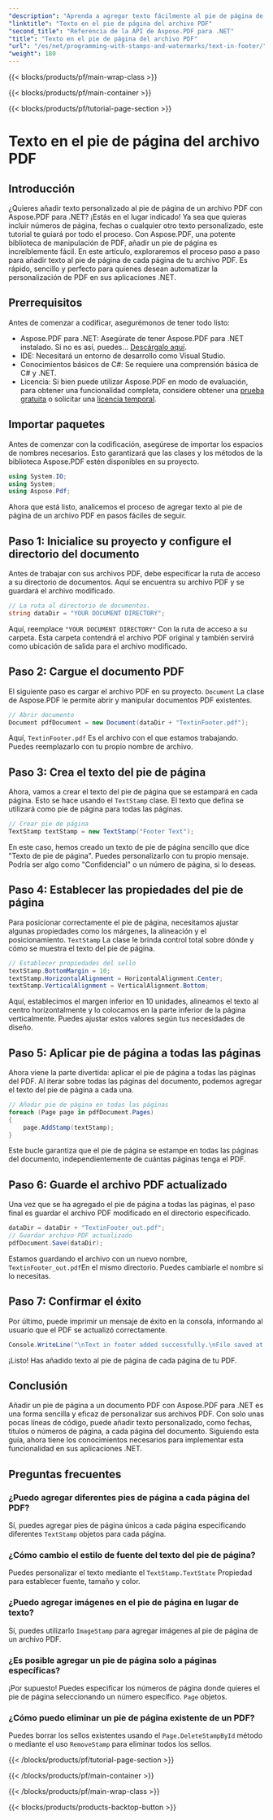 ```yaml
---
"description": "Aprenda a agregar texto fácilmente al pie de página de un archivo PDF con Aspose.PDF para .NET. Incluye una guía paso a paso para una integración perfecta."
"linktitle": "Texto en el pie de página del archivo PDF"
"second_title": "Referencia de la API de Aspose.PDF para .NET"
"title": "Texto en el pie de página del archivo PDF"
"url": "/es/net/programming-with-stamps-and-watermarks/text-in-footer/"
"weight": 180
---
```


{{< blocks/products/pf/main-wrap-class >}}

{{< blocks/products/pf/main-container >}}

{{< blocks/products/pf/tutorial-page-section >}}

# Texto en el pie de página del archivo PDF

## Introducción

¿Quieres añadir texto personalizado al pie de página de un archivo PDF con Aspose.PDF para .NET? ¡Estás en el lugar indicado! Ya sea que quieras incluir números de página, fechas o cualquier otro texto personalizado, este tutorial te guiará por todo el proceso. Con Aspose.PDF, una potente biblioteca de manipulación de PDF, añadir un pie de página es increíblemente fácil. En este artículo, exploraremos el proceso paso a paso para añadir texto al pie de página de cada página de tu archivo PDF. Es rápido, sencillo y perfecto para quienes desean automatizar la personalización de PDF en sus aplicaciones .NET.


## Prerrequisitos

Antes de comenzar a codificar, asegurémonos de tener todo listo:

- Aspose.PDF para .NET: Asegúrate de tener Aspose.PDF para .NET instalado. Si no es así, puedes... [Descárgalo aquí](https://releases.aspose.com/pdf/net/).
- IDE: Necesitará un entorno de desarrollo como Visual Studio.
- Conocimientos básicos de C#: Se requiere una comprensión básica de C# y .NET.
- Licencia: Si bien puede utilizar Aspose.PDF en modo de evaluación, para obtener una funcionalidad completa, considere obtener una [prueba gratuita](https://releases.aspose.com/) o solicitar una [licencia temporal](https://purchase.aspose.com/temporary-license/).

## Importar paquetes

Antes de comenzar con la codificación, asegúrese de importar los espacios de nombres necesarios. Esto garantizará que las clases y los métodos de la biblioteca Aspose.PDF estén disponibles en su proyecto.

```csharp
using System.IO;
using System;
using Aspose.Pdf;
```

Ahora que está listo, analicemos el proceso de agregar texto al pie de página de un archivo PDF en pasos fáciles de seguir.

## Paso 1: Inicialice su proyecto y configure el directorio del documento

Antes de trabajar con sus archivos PDF, debe especificar la ruta de acceso a su directorio de documentos. Aquí se encuentra su archivo PDF y se guardará el archivo modificado.

```csharp
// La ruta al directorio de documentos.
string dataDir = "YOUR DOCUMENT DIRECTORY";
```

Aquí, reemplace `"YOUR DOCUMENT DIRECTORY"` Con la ruta de acceso a su carpeta. Esta carpeta contendrá el archivo PDF original y también servirá como ubicación de salida para el archivo modificado.

## Paso 2: Cargue el documento PDF

El siguiente paso es cargar el archivo PDF en su proyecto. `Document` La clase de Aspose.PDF le permite abrir y manipular documentos PDF existentes.

```csharp
// Abrir documento
Document pdfDocument = new Document(dataDir + "TextinFooter.pdf");
```

Aquí, `TextinFooter.pdf` Es el archivo con el que estamos trabajando. Puedes reemplazarlo con tu propio nombre de archivo.

## Paso 3: Crea el texto del pie de página

Ahora, vamos a crear el texto del pie de página que se estampará en cada página. Esto se hace usando el `TextStamp` clase. El texto que defina se utilizará como pie de página para todas las páginas.

```csharp
// Crear pie de página
TextStamp textStamp = new TextStamp("Footer Text");
```

En este caso, hemos creado un texto de pie de página sencillo que dice "Texto de pie de página". Puedes personalizarlo con tu propio mensaje. Podría ser algo como "Confidencial" o un número de página, si lo deseas.

## Paso 4: Establecer las propiedades del pie de página

Para posicionar correctamente el pie de página, necesitamos ajustar algunas propiedades como los márgenes, la alineación y el posicionamiento. `TextStamp` La clase le brinda control total sobre dónde y cómo se muestra el texto del pie de página.

```csharp
// Establecer propiedades del sello
textStamp.BottomMargin = 10;
textStamp.HorizontalAlignment = HorizontalAlignment.Center;
textStamp.VerticalAlignment = VerticalAlignment.Bottom;
```

Aquí, establecimos el margen inferior en 10 unidades, alineamos el texto al centro horizontalmente y lo colocamos en la parte inferior de la página verticalmente. Puedes ajustar estos valores según tus necesidades de diseño.

## Paso 5: Aplicar pie de página a todas las páginas

Ahora viene la parte divertida: aplicar el pie de página a todas las páginas del PDF. Al iterar sobre todas las páginas del documento, podemos agregar el texto del pie de página a cada una.

```csharp
// Añadir pie de página en todas las páginas
foreach (Page page in pdfDocument.Pages)
{
    page.AddStamp(textStamp);
}
```

Este bucle garantiza que el pie de página se estampe en todas las páginas del documento, independientemente de cuántas páginas tenga el PDF.

## Paso 6: Guarde el archivo PDF actualizado

Una vez que se ha agregado el pie de página a todas las páginas, el paso final es guardar el archivo PDF modificado en el directorio especificado.

```csharp
dataDir = dataDir + "TextinFooter_out.pdf";
// Guardar archivo PDF actualizado
pdfDocument.Save(dataDir);
```

Estamos guardando el archivo con un nuevo nombre, `TextinFooter_out.pdf`En el mismo directorio. Puedes cambiarle el nombre si lo necesitas.

## Paso 7: Confirmar el éxito

Por último, puede imprimir un mensaje de éxito en la consola, informando al usuario que el PDF se actualizó correctamente.

```csharp
Console.WriteLine("\nText in footer added successfully.\nFile saved at " + dataDir);
```

¡Listo! Has añadido texto al pie de página de cada página de tu PDF.

## Conclusión

Añadir un pie de página a un documento PDF con Aspose.PDF para .NET es una forma sencilla y eficaz de personalizar sus archivos PDF. Con solo unas pocas líneas de código, puede añadir texto personalizado, como fechas, títulos o números de página, a cada página del documento. Siguiendo esta guía, ahora tiene los conocimientos necesarios para implementar esta funcionalidad en sus aplicaciones .NET.

## Preguntas frecuentes

### ¿Puedo agregar diferentes pies de página a cada página del PDF?  
Sí, puedes agregar pies de página únicos a cada página especificando diferentes `TextStamp` objetos para cada página.

### ¿Cómo cambio el estilo de fuente del texto del pie de página?  
Puedes personalizar el texto mediante el `TextStamp.TextState` Propiedad para establecer fuente, tamaño y color.

### ¿Puedo agregar imágenes en el pie de página en lugar de texto?  
Sí, puedes utilizarlo `ImageStamp` para agregar imágenes al pie de página de un archivo PDF.

### ¿Es posible agregar un pie de página solo a páginas específicas?  
¡Por supuesto! Puedes especificar los números de página donde quieres el pie de página seleccionando un número específico. `Page` objetos.

### ¿Cómo puedo eliminar un pie de página existente de un PDF?  
Puedes borrar los sellos existentes usando el `Page.DeleteStampById` método o mediante el uso `RemoveStamp` para eliminar todos los sellos.

{{< /blocks/products/pf/tutorial-page-section >}}

{{< /blocks/products/pf/main-container >}}

{{< /blocks/products/pf/main-wrap-class >}}

{{< blocks/products/products-backtop-button >}}